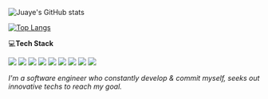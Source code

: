 
![Juaye's GitHub stats](https://github-readme-stats.vercel.app/api?username=jooyae&theme=omni&hide=contribs,stars)

[![Top Langs](https://github-readme-stats.vercel.app/api/top-langs/?username=jooyae&layout=compact&theme=radical)](https://github.com/jooyae/github-readme-stats)

💻**Tech Stack**

<img src="https://img.shields.io/badge/Python-3766AB?style=flat-square&logo=Python&logoColor=white"/></a> <img src="https://img.shields.io/badge/Tensorflow-FF6F00?style=flat-square&logo=Tensorflow&logoColor=white"/></a>  <img src="https://img.shields.io/badge/Javascript-F7DF1E?style=flat-square&logo=Kotlin&logoColor=white"/></a>  <img src="https://img.shields.io/badge/Java-007396?style=flat-square&logo=Java&logoColor=white"/></a>
<img src="https://img.shields.io/badge/c++-00599C?style=flat-square&logo=c%2B%2B&logoColor=white"/></a>  <img src="https://img.shields.io/badge/Kotlin-0095D5?style=flat-square&logo=Kotlin&logoColor=white"/></a>  <img src="https://img.shields.io/badge/Android-3DDC84?style=flat-square&logo=Android&logoColor=white"/></a> <img src="https://img.shields.io/badge/KaliLinux-557C94?style=flat-square&logo=KaliLinux&logoColor=white"/></a> <img src="https://img.shields.io/badge/Unity-000000?style=flat-square&logo=unity&logoColor=white"/></a>

  *I'm a software engineer who constantly develop & commit myself,* 
 *seeks out innovative techs to reach my goal.*






